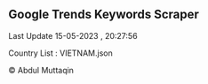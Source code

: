 

## Google Trends Keywords Scraper 
 
Last Update 15-05-2023 , 20:27:56

Country List :
VIETNAM.json



© Abdul Muttaqin 
